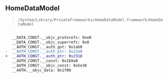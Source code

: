 ## HomeDataModel

> `/System/Library/PrivateFrameworks/HomeDataModel.framework/HomeDataModel`

```diff

   __DATA_CONST.__objc_protorefs: 0xe0
   __DATA_CONST.__objc_superrefs: 0x8
   __AUTH_CONST.__auth_got: 0x1ab0
-  __AUTH_CONST.__auth_ptr: 0x22a0
+  __AUTH_CONST.__auth_ptr: 0x2318
   __AUTH_CONST.__const: 0x1b9a8
   __AUTH_CONST.__objc_const: 0x5e38
   __AUTH.__objc_data: 0x1f00

```
